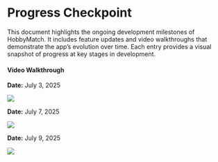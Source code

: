 # Progress Checkpoint  

This document highlights the ongoing development milestones of HobbyMatch. It includes feature updates and video walkthroughs that demonstrate the app’s evolution over time. Each entry provides a visual snapshot of progress at key stages in development.

#### Video Walkthrough

**Date:** July 3, 2025  

<div>
    <a href="https://www.loom.com/share/1e78b83eb7b643ebad175aea476781fe">
    </a>
    <a href="https://www.loom.com/share/1e78b83eb7b643ebad175aea476781fe">
      <img style="max-width:300px;" src="https://cdn.loom.com/sessions/thumbnails/1e78b83eb7b643ebad175aea476781fe-32e42ccb79945803-full-play.gif">
    </a>
</div>

**Date:** July 7, 2025  

<div>
    <a href="https://www.loom.com/share/9f4b154995e4439e8328bdff8f58b350">
    </a>
    <a href="https://www.loom.com/share/9f4b154995e4439e8328bdff8f58b350">
      <img style="max-width:300px;" src="https://cdn.loom.com/sessions/thumbnails/9f4b154995e4439e8328bdff8f58b350-45ed307587c1e7ff-full-play.gif">
    </a>
  </div>

**Date:** July 9, 2025

<div>
    <a href="https://www.loom.com/share/f72a58af456c4d83b0d18b546803f9bc">
    </a>
    <a href="https://www.loom.com/share/f72a58af456c4d83b0d18b546803f9bc">
      <img style="max-width:300px;" src="https://cdn.loom.com/sessions/thumbnails/f72a58af456c4d83b0d18b546803f9bc-6a4f8049d51ba0c9-full-play.gif">
    </a>
  </div>